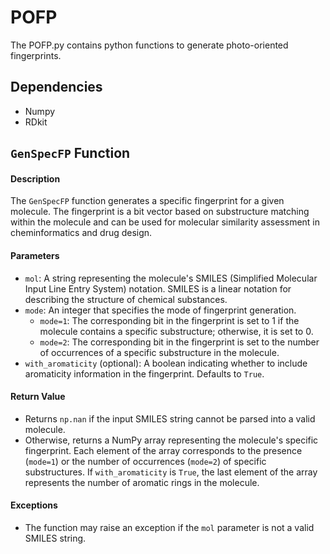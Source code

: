 # POFP
The POFP.py contains python functions to generate photo-oriented fingerprints.
## Dependencies
- Numpy
- RDkit

## `GenSpecFP` Function

#### Description
The `GenSpecFP` function generates a specific fingerprint for a given molecule. The fingerprint is a bit vector based on substructure matching within the molecule and can be used for molecular similarity assessment in cheminformatics and drug design.

#### Parameters
- `mol`: A string representing the molecule's SMILES (Simplified Molecular Input Line Entry System) notation. SMILES is a linear notation for describing the structure of chemical substances.
- `mode`: An integer that specifies the mode of fingerprint generation.
  - `mode=1`: The corresponding bit in the fingerprint is set to 1 if the molecule contains a specific substructure; otherwise, it is set to 0.
  - `mode=2`: The corresponding bit in the fingerprint is set to the number of occurrences of a specific substructure in the molecule.
- `with_aromaticity` (optional): A boolean indicating whether to include aromaticity information in the fingerprint. Defaults to `True`.

#### Return Value
- Returns `np.nan` if the input SMILES string cannot be parsed into a valid molecule.
- Otherwise, returns a NumPy array representing the molecule's specific fingerprint. Each element of the array corresponds to the presence (`mode=1`) or the number of occurrences (`mode=2`) of specific substructures. If `with_aromaticity` is `True`, the last element of the array represents the number of aromatic rings in the molecule.

#### Exceptions
- The function may raise an exception if the `mol` parameter is not a valid SMILES string.
